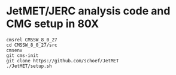 # JetMET/JERC analysis code and CMG setup in 80X
```
cmsrel CMSSW_8_0_27
cd CMSSW_8_0_27/src
cmsenv
git cms-init
git clone https://github.com/schoef/JetMET
./JetMET/setup.sh
```
